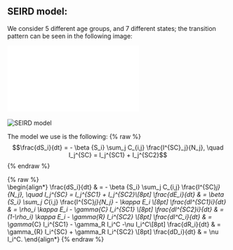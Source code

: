 ## SEIRD model: 

We consider 5 different age groups, and 7 different states; the transition pattern can be seen in the following image: 

![SEIRD model](./img/SEIRD.pdf)

![SEIRD model](https://raw.githubusercontent.com/LoryPack/COVID19-epidemics-forecast-England/master/img/SEIRD.png?token=AIT3WHE77BMEFWECRDZO36K6T33XW)

The model we use is the following: 
{% raw %}  
$$\frac{dS_i}{dt} = - \beta {S_i} \sum_j C_{i,j} \frac{I^{SC}_j}{N_j}, \quad I_j^{SC} = I_j^{SC1} + I_j^{SC2}$$
{% endraw %}

{% raw %}  
\begin{align*}
\frac{dS_i}{dt} & = - \beta {S_i} \sum_j C_{i,j} \frac{I^{SC}_j}{N_j}, \quad I_j^{SC} = I_j^{SC1} + I_j^{SC2}\\[8pt]
\frac{dE_i}{dt} & = \beta {S_i} \sum_j C_{i,j} \frac{I^{SC}_j}{N_j}  - \kappa  E_i \\[8pt]
\frac{dI^{SC1}_i}{dt} & = \rho_i \kappa E_i - \gamma_{C}   I_i^{SC1} \\[8pt]
\frac{dI^{SC2}_i}{dt} & = (1-\rho_i) \kappa E_i - \gamma_{R}   I_i^{SC2} \\[8pt]
\frac{dI^C_i}{dt} & =  \gamma_{C} I_i^{SC1} - \gamma_R   I_i^C -\nu I_i^C\\[8pt]
\frac{dR_i}{dt} & = \gamma_{R}   I_i^{SC} + \gamma_R I_i^{SC2}  \\[8pt]
\frac{dD_i}{dt} & =  \nu I_i^C.
\end{align*}
{% endraw %}